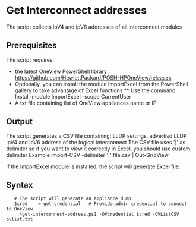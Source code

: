 # Get Interconnect addresses

The script collects ipV4 and ipV6 addresses of all interconnect modules


## Prerequisites
The script requires:
   * the latest OneView PowerShell library : https://github.com/HewlettPackard/POSH-HPOneView/releases
   * Optionally, you can install the module ImportExcel from the PowerShell gallery to take advantage of Excel functions 
     ** Use the command Install-module ImportExcel -scope CurrentUser 
   * A txt file containing list of OneView appliances name or IP


## Output
The script generates a CSV file containing: LLDP settings, advertisd LLDP ipV4 and ipV6 address of the logical interconnect
The CSV file uses '|' as delimiter so if you want to view it correctly in Excel, you should use custom delimiter
Example
import-CSV -delimiter '|' file.csv | Out-GridView

if the ImportExcel module is installed, the script will generate Excel file.

## Syntax

```
   # The script will generate an appliance dump 
   $cred    = get-credential   # Provide admin credential to connect to OneView
    .\get-interconnect-address.ps1 -OVcredential $cred -OVListCSV ovlist.txt




```

    
